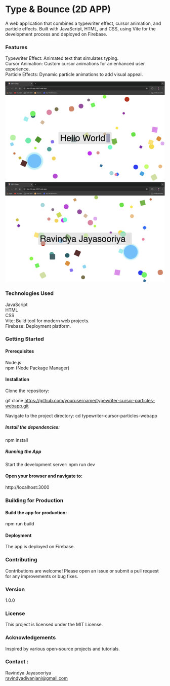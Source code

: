 # Type & Bounce (2D APP)
A web application that combines a typewriter effect, cursor animation, and particle effects. Built with JavaScript, HTML, and CSS, using Vite for the development process and deployed on Firebase.

### Features
Typewriter Effect: Animated text that simulates typing.<br>
Cursor Animation: Custom cursor animations for an enhanced user experience.<br>
Particle Effects: Dynamic particle animations to add visual appeal.<br>

![Screenshot of dynamic-bubble-cloud](/assets/Screenshot-02.png)
![Screenshot of dynamic-bubble-cloud](/assets/Screenshot-01.png)

### Technologies Used
JavaScript<br>
HTML<br>
CSS<br>
Vite: Build tool for modern web projects.<br>
Firebase: Deployment platform.<br>

### Getting Started
#### Prerequisites
Node.js<br>
npm (Node Package Manager)<br>

#### Installation
Clone the repository:

git clone https://github.com/yourusername/typewriter-cursor-particles-webapp.git

Navigate to the project directory:
cd typewriter-cursor-particles-webapp

##### Install the dependencies:
npm install

##### Running the App
Start the development server:
npm run dev

#### Open your browser and navigate to:
http://localhost:3000

### Building for Production

#### Build the app for production:
npm run build

#### Deployment
The app is deployed on Firebase.

### Contributing
Contributions are welcome! Please open an issue or submit a pull request for any improvements or bug fixes.

### Version
1.0.0

### License
This project is licensed under the MIT License.

### Acknowledgements
Inspired by various open-source projects and tutorials.

### Contact :
Ravindya Jayasooriya<br>
[ravindyadivanjani@gmail.com](mailto:ravindyadivanjani@gmail.com)